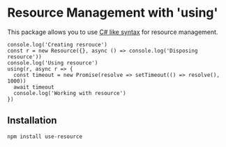 # Resource Management with 'using'

This package allows you to use [C# like syntax] for resource management.

[C# like syntax]:https://msdn.microsoft.com/en-us/library/yh598w02.aspx

```es2016
console.log('Creating resrouce')
const r = new Resource({}, async () => console.log('Disposing resource'))
console.log('Using resource')
using(r, async r => {
  const timeout = new Promise(resolve => setTimeout(() => resolve(), 1000))
  await timeout
  console.log('Working with resource')
})
```

## Installation

`npm install use-resource`
